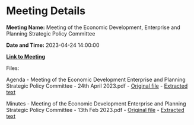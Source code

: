 # Meeting Details

**Meeting Name:** Meeting of the Economic Development, Enterprise and Planning Strategic Policy Committee

**Date and Time:** 2023-04-24 14:00:00

**[Link to Meeting](https://www.limerick.ie/council/whats-on/meeting-of-the-economic-development-enterprise-and-planning-strategic-policy-0)**

Files: 

Agenda - Meeting of the Economic Development Enterprise and Planning Strategic Policy Committee - 24th April 2023.pdf - [Original file](https://www.limerick.ie/sites/default/files/media/documents/2023-04/Agenda%20-%20Meeting%20of%20the%20Economic%20Development%20Enterprise%20and%20Planning%20Strategic%20Policy%20Committee%20-%2024th%20April%202023.pdf) - [Extracted text](./Agenda%20-%20Meeting%20of%20the%20Economic%20Development%20Enterprise%20and%20Planning%20Strategic%20Policy%20Committee%20-%2024th%20April%202023.md)

Minutes - Meeting of the Economic Development Enterprise and Planning Strategic Policy Committee - 13th Feb 2023.pdf - [Original file](https://www.limerick.ie/sites/default/files/media/documents/2023-04/Minutes%20-%20Meeting%20of%20the%20Economic%20Development%20Enterprise%20and%20Planning%20Strategic%20Policy%20Committee%20-%2013th%20Feb%202023.pdf) - [Extracted text](./Minutes%20-%20Meeting%20of%20the%20Economic%20Development%20Enterprise%20and%20Planning%20Strategic%20Policy%20Committee%20-%2013th%20Feb%202023.md)

